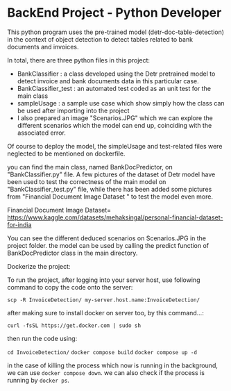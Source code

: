 # BackEnd Project - Python Developer
This python program uses the pre-trained model (detr-doc-table-detection) in the context of object detection to detect tables related to bank documents and invoices.

In total, there are three python files in this project:
- BankClassifier : a class developed using the Detr pretrained model to detect invoice and bank documents data in this particular case.
- BankClassifier_test : an automated test coded as an unit test for the main class
- sampleUsage : a sample use case which show simply how the class can be used after importing into the project
- I also prepared an image "Scenarios.JPG" which we can explore the different scenarios which the model can end up, coinciding with the associated error.

Of course to deploy the model, the simpleUsage and test-related files were neglected to be mentioned on dockerfile.

you can find the main class, named BankDocPredictor, on "BankClassifier.py" file. A few pictures of the dataset of Detr model have been used to test the correctness of the main model on "BankClassifier_test.py" file, while there has been added some pictures from "Financial Document Image Dataset
" to test the model even more.

Financial Document Image Dataset=
https://www.kaggle.com/datasets/mehaksingal/personal-financial-dataset-for-india

You can see the different deduced scenarios on Scenarios.JPG in the project folder.
the model can be used by calling the predict function of BankDocPredictor class in the main directory.

Dockerize the project:

To run the project, after logging into your server host, use following command to copy the code onto the server:

`scp -R InvoiceDetection/ my-server.host.name:InvoiceDetection/`

after making sure to install docker on server too, by this command...:

`curl -fsSL https://get.docker.com | sudo sh`

then run the code using:

`cd InvoiceDetection/`
`docker compose build`
`docker compose up -d`

in the case of killing the process which now is running in the background, we can use `docker compose down`.
we can also check if the process is running by `docker ps`.

